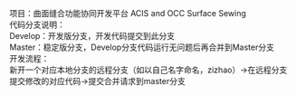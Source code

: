 项目：曲面缝合功能协同开发平台  ACIS and OCC Surface Sewing  
代码分支说明：  
Develop：开发版分支，开发代码提交到此分支  
Master：稳定版分支，Develop分支代码运行无问题后再合并到Master分支  
开发流程：  
新开一个对应本地分支的远程分支（如以自己名字命名，zizhao）->在远程分支提交修改的对应代码->提交合并请求到master分支
